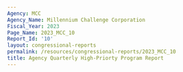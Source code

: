 ```yaml
---
Agency: MCC
Agency_Name: Millennium Challenge Corporation
Fiscal_Year: 2023
Page_Name: 2023_MCC_10
Report_Id: '10'
layout: congressional-reports
permalink: /resources/congressional-reports/2023_MCC_10
title: Agency Quarterly High-Priorty Program Report
---
```

